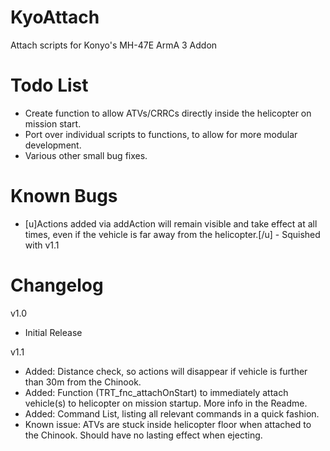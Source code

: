 KyoAttach
=========

Attach scripts for Konyo's MH-47E ArmA 3 Addon


Todo List
=========

* Create function to allow ATVs/CRRCs directly inside the helicopter on mission start.
* Port over individual scripts to functions, to allow for more modular development.
* Various other small bug fixes.

Known Bugs
=========

* [u]Actions added via addAction will remain visible and take effect at all times, even if the vehicle is far away from the helicopter.[/u] - Squished with v1.1

Changelog 
=========

v1.0
* Initial Release

v1.1 
* Added: Distance check, so actions will disappear if vehicle is further than 30m from the Chinook.
* Added: Function (TRT_fnc_attachOnStart) to immediately attach vehicle(s) to helicopter on mission startup. More info in the Readme.
* Added: Command List, listing all relevant commands in a quick fashion.
* Known issue: ATVs are stuck inside helicopter floor when attached to the Chinook. Should have no lasting effect when ejecting.